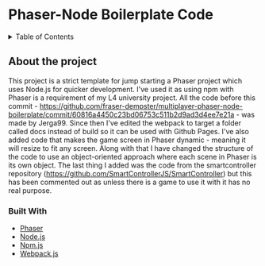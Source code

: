 # Phaser-Node Boilerplate Code

<!-- TABLE OF CONTENTS -->
<details>
  <summary>Table of Contents</summary>
  <ol>
    <li>
      <a href="#about-the-project">About The Project</a>
      <ul>
        <li><a href="#built-with">Built With</a></li>
      </ul>
    </li>
  </ol>
</details>

## About the project
This project is a strict template for jump starting a Phaser project which uses Node.js for quicker development. I've used it as using npm with Phaser is a requirement of my L4 university project. All the code before this commit - https://github.com/fraser-dempster/multiplayer-phaser-node-boilerplate/commit/60816a4450c23bd06753c511b2d9ad3d4ee7e21a - was made by Jerga99. Since then I've edited the webpack to target a folder called docs instead of build so it can be used with Github Pages. I've also added code that makes the game screen in Phaser dynamic - meaning it will resize to fit any screen. Along with that I have changed the structure of the code to use an object-oriented approach where each scene in Phaser is its own object. The last thing I added was the code from the smartcontroller repository  (https://github.com/SmartControllerJS/SmartController) but this has been commented out as unless there is a game to use it with it has no real purpose.

### Built With

* [Phaser](https://phaser.io/)
* [Node.js](https://nodejs.org/en/)
* [Npm.js](https://www.npmjs.com/)
* [Webpack.js](https://webpack.js.org/)
